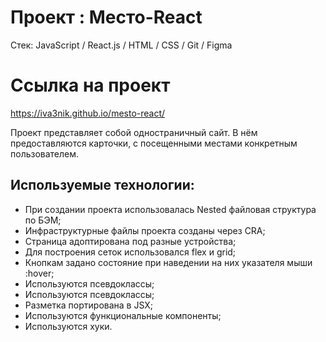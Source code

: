 # Проект : Место-React

Cтек: JavaScript / React.js / HTML / CSS / Git / Figma

# Ссылка на проект
https://iva3nik.github.io/mesto-react/

Проект представляет собой одностраничный сайт. В нём предоставляются карточки, с посещенными местами конкретным пользователем.

## **Используемые технологии:**
* При создании проекта использовалась Nested файловая структура по БЭМ;
* Инфраструктурные файлы проекта созданы через CRA;
* Страница адоптирована под разные устройства;
* Для построения сеток использовался flex и grid;
* Кнопкам задано состояние при наведении на них указателя мыши :hover;
* Используются псевдоклассы;
* Используются псевдоклассы;
* Разметка портирована в JSX;
* Используются функциональные компоненты;
* Используются хуки.
